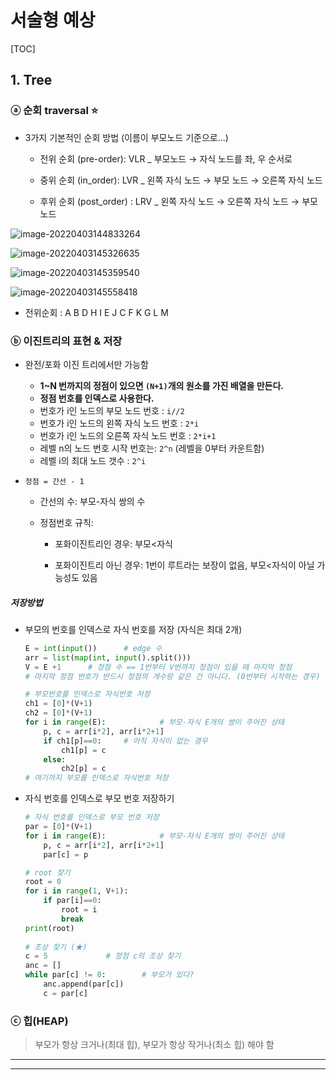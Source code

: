 # 서술형 예상

[TOC]

## 1. Tree



### ⓐ 순회 traversal :star:

- 3가지 기본적인 순회 방법 (이름이 부모노드 기준으로...)

  - 전위 순회 (pre-order): VLR _ 부모노드 → 자식 노드를 좌, 우 순서로 

  - 중위 순회 (in_order): LVR _ 왼쪽 자식 노드 → 부모 노드 → 오른쪽 자식 노드

  - 후위 순회 (post_order) : LRV _ 왼쪽 자식 노드 →  오른쪽 자식 노드 → 부모 노드 



![image-20220403144833264](C:/Users/%EC%9C%A0%EC%A7%80%EC%96%B8/AppData/Roaming/Typora/typora-user-images/image-20220403144833264.png)

![image-20220403145326635](C:/Users/%EC%9C%A0%EC%A7%80%EC%96%B8/AppData/Roaming/Typora/typora-user-images/image-20220403145326635.png)

![image-20220403145359540](C:/Users/%EC%9C%A0%EC%A7%80%EC%96%B8/AppData/Roaming/Typora/typora-user-images/image-20220403145359540.png)



![image-20220403145558418](C:/Users/%EC%9C%A0%EC%A7%80%EC%96%B8/AppData/Roaming/Typora/typora-user-images/image-20220403145558418.png)

- 전위순회 : A B D H I E J C F K G L M





### ⓑ 이진트리의 표현 & 저장

- 완전/포화 이진 트리에서만 가능함

  - **1~N 번까지의 정점이 있으면 `(N+1)`개의 원소를 가진 배열을 만든다.**
  - **정점 번호를 인덱스로 사용한다.**
  - 번호가 i인 노드의 부모 노드 번호 : `i//2`
  - 번호가 i인 노드의 왼쪽 자식 노드 번호 : `2*i`
  - 번호가 i인 노드의 오른쪽 자식 노드 번호 : `2*i+1`
  - 레벨 n의 노드 번호 시작 번호는: `2^n` (레벨을 0부터 카운트함)
  - 레벨 i의 최대 노드 갯수 : `2^i`

  

- `정점 = 간선 - 1`

  - 간선의 수: 부모-자식 쌍의 수 

  - 정점번호 규칙: 

    - 포화이진트리인 경우: 부모<자식

    - 포화이진트리 아닌 경우:  1번이 루트라는 보장이 없음, 부모<자식이 아닐 가능성도 있음

      

##### 저장방법

- 부모의 번호를 인덱스로 자식 번호를 저장 (자식은 최대 2개)

  ```python
  E = int(input())		# edge 수
  arr = list(map(int, input().split()))
  V = E +1 		# 정점 수 == 1번부터 V번까지 정점이 있을 때 마지막 정점
  # 마지막 정점 번호가 반드시 정점의 개수랑 같은 건 아니다. (0번부터 시작하는 경우)
  
  # 부모번호를 인덱스로 자식번호 저장
  ch1 = [0]*(V+1)
  ch2 = [0]*(V+1)
  for i in range(E):			# 부모-자식 E개의 쌍이 주어진 상태
      p, c = arr[i*2], arr[i*2+1]
      if ch1[p]==0:		# 아직 자식이 없는 경우
          ch1[p] = c
      else:
          ch2[p] = c
  # 여기까지 부모를 인덱스로 자식번호 저장
  ```

  

- 자식 번호를 인덱스로 부모 번호 저장하기

  ```python
  # 자식 번호를 인덱스로 부모 번호 저장
  par = [0]*(V+1)
  for i in range(E):			# 부모-자식 E개의 쌍이 주어진 상태
      p, c = arr[i*2], arr[i*2+1]
      par[c] = p
  
  # root 찾기
  root = 0
  for i in range(1, V+1):
      if par[i]==0:
          root = i 
          break
  print(root)
      
  # 조상 찾기 (★)
  c = 5 			# 정점 c의 조상 찾기
  anc = []
  while par[c] != 0:		# 부모가 있다?
      anc.append(par[c])
      c = par[c]
  ```

  

### ⓒ 힙(HEAP)

> 부모가 항상 크거나(최대 힙), 부모가 항상 작거나(최소 힙) 해야 함



---

---

